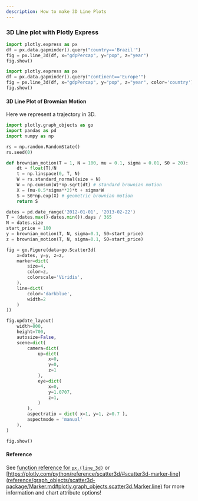 ```yaml
---
description: How to make 3D Line Plots
---
```

### 3D Line plot with Plotly Express

```python
import plotly.express as px
df = px.data.gapminder().query("country=='Brazil'")
fig = px.line_3d(df, x="gdpPercap", y="pop", z="year")
fig.show()
```

```python
import plotly.express as px
df = px.data.gapminder().query("continent=='Europe'")
fig = px.line_3d(df, x="gdpPercap", y="pop", z="year", color='country')
fig.show()
```

#### 3D Line Plot of Brownian Motion

Here we represent a trajectory in 3D.

```python
import plotly.graph_objects as go
import pandas as pd
import numpy as np

rs = np.random.RandomState()
rs.seed(0)

def brownian_motion(T = 1, N = 100, mu = 0.1, sigma = 0.01, S0 = 20):
    dt = float(T)/N
    t = np.linspace(0, T, N)
    W = rs.standard_normal(size = N)
    W = np.cumsum(W)*np.sqrt(dt) # standard brownian motion
    X = (mu-0.5*sigma**2)*t + sigma*W
    S = S0*np.exp(X) # geometric brownian motion
    return S

dates = pd.date_range('2012-01-01', '2013-02-22')
T = (dates.max()-dates.min()).days / 365
N = dates.size
start_price = 100
y = brownian_motion(T, N, sigma=0.1, S0=start_price)
z = brownian_motion(T, N, sigma=0.1, S0=start_price)

fig = go.Figure(data=go.Scatter3d(
    x=dates, y=y, z=z,
    marker=dict(
        size=4,
        color=z,
        colorscale='Viridis',
    ),
    line=dict(
        color='darkblue',
        width=2
    )
))

fig.update_layout(
    width=800,
    height=700,
    autosize=False,
    scene=dict(
        camera=dict(
            up=dict(
                x=0,
                y=0,
                z=1
            ),
            eye=dict(
                x=0,
                y=1.0707,
                z=1,
            )
        ),
        aspectratio = dict( x=1, y=1, z=0.7 ),
        aspectmode = 'manual'
    ),
)

fig.show()

```

#### Reference

See [function reference for `px.(line_3d)`](reference/plotly-express.md#plotly.express.line_3d) or [https://plotly.com/python/reference/scatter3d/#scatter3d-marker-line](reference/graph_objects/scatter3d-package/Marker.md#plotly.graph_objects.scatter3d.Marker.line) for more information and chart attribute options!
